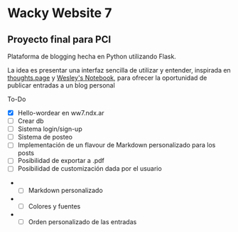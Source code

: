 # Wacky Website 7
## Proyecto final para PCI

Plataforma de blogging hecha en Python utilizando Flask.

La idea es presentar una interfaz sencilla de utilizar y entender, inspirada en [thoughts.page](https://thoughts.page/) y [Wesley's Notebook](https://notebook.wesleyac.com/), para ofrecer la oportunidad de publicar entradas a un blog personal 

To-Do
- [x] Hello-wordear en ww7.ndx.ar
- [ ] Crear db
- [ ] Sistema login/sign-up
- [ ] Sistema de posteo
- [ ] Implementación de un flavour de Markdown personalizado para los posts
- [ ] Posibilidad de exportar a .pdf 
- [ ] Posibilidad de customización dada por el usuario
- - [ ] Markdown personalizado
- - [ ] Colores y fuentes
- - [ ] Orden personalizado de las entradas
